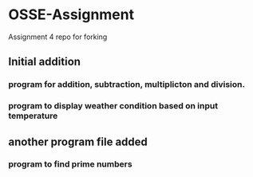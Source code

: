 # OSSE-Assignment
Assignment 4 repo for forking

## Initial addition

### program for addition, subtraction, multiplicton and division.
### program to display weather condition based on input temperature

## another program file added

### program to find prime numbers